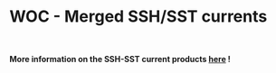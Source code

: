 # WOC - Merged SSH/SST currents

<br>
 
**More information on the SSH-SST current products [here](https://www.worldoceancirculation.org/Products#/metadata/e84fe404-1ed3-4e6f-9b72-f75cd8eb7f7d) !**
 

<br>  
 
 
 
 
